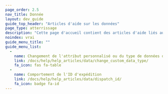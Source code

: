 ```yaml
---
page_order: 2.5
nav_title: Donnée
layout: dev_guide
guide_top_header: "Articles d'aide sur les données"
page_type: atterrissage
description: "Cette page d'accueil contient des articles d'aide liés aux données de Braze."
noindex: vrai
guide_menu_title: ""
guide_menu_list:
  - 
    name: Changement de l'attribut personnalisé ou du type de données de l'événement
    link: /docs/help/help_articles/data/change_custom_data_type/
    fa_icon: fas fa-table
  - 
    name: Comportement de l'ID d'expédition
    link: /docs/help/help_articles/data/dispatch_id/
    fa_icon: badge fa-id
---
```


